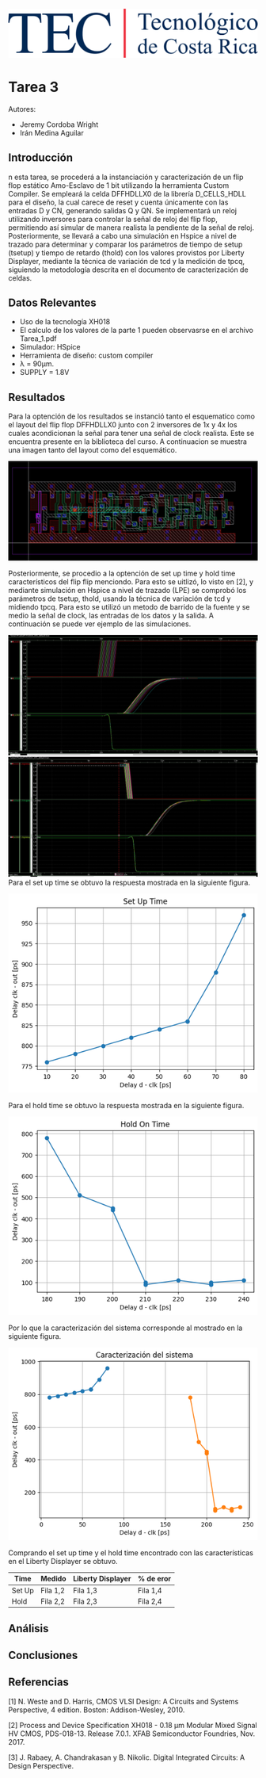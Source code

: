 
![Logo](/Imagenes/Firma_TEC.png)
# Tarea 3
Autores:

* Jeremy Cordoba Wright
* Irán Medina Aguilar

## Introducción

n esta tarea, se procederá a la instanciación y caracterización de un flip flop estático Amo-Esclavo de 1 bit utilizando la herramienta Custom Compiler. Se empleará la celda DFFHDLLX0 de la librería D_CELLS_HDLL para el diseño, la cual carece de reset y cuenta únicamente con las entradas D y CN, generando salidas Q y QN. Se implementará un reloj utilizando inversores para controlar la señal de reloj del flip flop, permitiendo así simular de manera realista la pendiente de la señal de reloj. Posteriormente, se llevará a cabo una simulación en Hspice a nivel de trazado para determinar y comparar los parámetros de tiempo de setup (tsetup) y tiempo de retardo (thold) con los valores provistos por Liberty Displayer, mediante la técnica de variación de tcd y la medición de tpcq, siguiendo la metodología descrita en el documento de caracterización de celdas.

## Datos Relevantes

* Uso de la tecnología XH018
* El calculo de los valores de la parte 1 pueden observasrse en el archivo Tarea_1.pdf
* Simulador: HSpice
* Herramienta de diseño: custom compiler
* λ = 90µm.
* SUPPLY = 1.8V

## Resultados

Para la optención de los resultados se instanció tanto el esquematico como el layout del flip flop DFFHDLLX0 junto con 2 inversores de 1x y 4x los cuales acondicionan la señal para tener una señal de clock realista. Este se encuentra presente en la biblioteca del curso. A continuacion se muestra una imagen tanto del layout como del esquemático. 

![setupgrafico](./Imagenes/layout.jpg)

Posteriormente, se procedio a la optención de set up time y hold time característicos del flip flip menciondo. Para esto se uitlizó, lo visto en [2], y mediante simulación en Hspice a nivel de trazado (LPE) se comprobó los parámetros de tsetup, thold, usando la técnica de variación de tcd y midiendo tpcq. Para esto se utilizó un metodo de barrido de la fuente y se medio la señal de clock, las entradas de los datos y la salida. A continuación se puede ver ejemplo de las simulaciones. 

![setupgrafico](./Imagenes/simulacion1.jpg)
![setupgrafico](./Imagenes/simulacion2.jpg)
Para el set up time se obtuvo la respuesta mostrada en la siguiente figura. 

![setupgrafico](./Imagenes/SetUp.png)

Para el hold time se obtuvo la respuesta mostrada en la siguiente figura.

![holdafico](./Imagenes/hold.png)

Por lo que la caracterización del sistema corresponde al mostrado en la siguiente figura.

![sethol](./Imagenes/sethold.png)

Comprando el set up time y el hold time encontrado con las características en el Liberty Displayer se obtuvo. 

| Time | Medido | Liberty Displayer | % de eror |
|-----------|-----------|-----------|-----------|
| Set Up   |Fila 1,2  | Fila 1,3  | Fila 1,4  |
| Hold    | Fila 2,2  | Fila 2,3  | Fila 2,4  |

 
## Análisis 


## Conclusiones



## Referencias
[1] N. Weste and D. Harris, CMOS VLSI Design: A Circuits and Systems Perspective, 4 edition. Boston: Addison-Wesley, 2010.

[2] Process and Device Specification XH018 - 0.18 μm Modular Mixed Signal HV CMOS, PDS-018-13. Release 7.0.1. XFAB Semiconductor Foundries, Nov. 2017.

[3] J. Rabaey, A. Chandrakasan y B. Nikolic. Digital Integrated Circuits: A Design Perspective.

